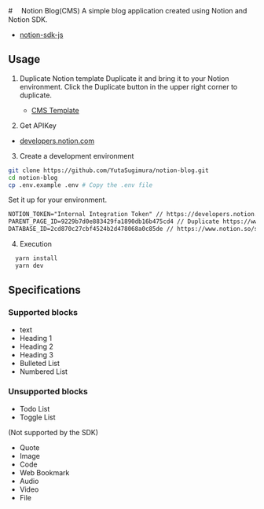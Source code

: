 #　 Notion Blog(CMS)
A simple blog application created using Notion and Notion SDK.

- [notion-sdk-js](https://github.com/makenotion/notion-sdk-js)

## Usage

1. Duplicate Notion template
   Duplicate it and bring it to your Notion environment.
   Click the Duplicate button in the upper right corner to duplicate.

   - [CMS Template](https://www.notion.so/sugimura/Notion-CMS-Template-9229b7d0e883429fa1890db16b475cd4)

2. Get APIKey

- [developers.notion.com](https://developers.notion.com/)

3. Create a development environment

```zsh
git clone https://github.com/YutaSugimura/notion-blog.git
cd notion-blog
cp .env.example .env # Copy the .env file
```

Set it up for your environment.

```txt
NOTION_TOKEN="Internal Integration Token" // https://developers.notion.com/
PARENT_PAGE_ID=9229b7d0e883429fa1890db16b475cd4 // Duplicate https://www.notion.so/sugimura/Notion-CMS-Template-9229b7d0e883429fa1890db16b475cd4
DATABASE_ID=2cd870c27cbf4524b2d478068a0c85de // https://www.notion.so/sugimura/2cd870c27cbf4524b2d478068a0c85de?v=991ec498ab6c4675b08a9822b64b0c40
```

4. Execution

```zsh
  yarn install
  yarn dev
```

## Specifications

### Supported blocks

- text
- Heading 1
- Heading 2
- Heading 3
- Bulleted List
- Numbered List

### Unsupported blocks

- Todo List
- Toggle List

(Not supported by the SDK)

- Quote
- Image
- Code
- Web Bookmark
- Audio
- Video
- File
